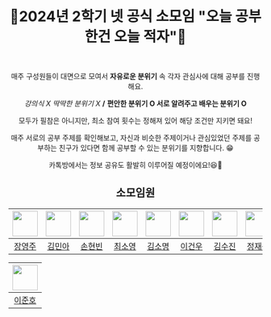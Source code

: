 <div align=center>
<h1> 📝2024년 2학기 넷 공식 소모임 "오늘 공부한건 오늘 적자"📝 </h1>

<br/>

매주 구성원들이 대면으로 모여서 **자유로운 분위기** 속 각자 관심사에 대해 공부를 진행해요.

*강의식 X 딱딱한 분위기 X* **/** **편안한 분위기 O 서로 알려주고 배우는 분위기 O**

모두가 필참은 아니지만, 최소 참여 횟수는 정해져 있어 해당 조건만 지키면 돼요!

매주 서로의 공부 주제를 확인해보고, 자신과 비슷한 주제이거나
관심있었던 주제를 공부하는 친구가 있다면 함께 공부할 수 있는 분위기를 지향합니다. 😁


카톡방에서는 정보 공유도 활발히 이루어질 예정이에요!😆🔗


<h2> 소모임원 </h2>

|<img src="https://avatars.githubusercontent.com/u/111039206?v=4" width="50"/>|<img src="https://avatars.githubusercontent.com/u/87796634?v=4" width="50"/>|<img src="https://avatars.githubusercontent.com/u/147061193?v=4" width="50"/>|<img src="https://avatars.githubusercontent.com/u/160228065?v=4" width="50"/>|<img src="https://avatars.githubusercontent.com/u/59606659?v=4" width="50"/>|<img src="https://avatars.githubusercontent.com/u/70322775?v=4" width="50"/>|<img src="https://avatars.githubusercontent.com/u/108571492?v=4" width="50"/>|<img src="https://avatars.githubusercontent.com/u/112418368?v=4" width="50"/>|<img src="https://avatars.githubusercontent.com/u/119664259?v=4" width="50"/>|<img src="https://avatars.githubusercontent.com/u/60809568?v=4" width="50"/>|
|:---:|:---:|:---:|:---:|:---:|:---:|:---:|:---:|:---:|:---:|
|[장영주](https://github.com/youngju6143/)|[김민아](https://github.com/minahkim03)|[손현빈](https://github.com/SickofU)|[최소영](https://github.com/gitchlthdud)|[김소명](https://github.com/somyonn)|[이건우](https://github.com/2dubu)|[김수진](https://github.com/cowboysj)|[정재윤](https://github.com/Leon-iii)|[권민준](https://github.com/chocoMJ)|[이현빈](https://github.com/2hyunbin)|

|<img src="https://avatars.githubusercontent.com/u/67246681?v=4" width="50"/>|
|:---:|
|[이준호](https://github.com/junstory)|
